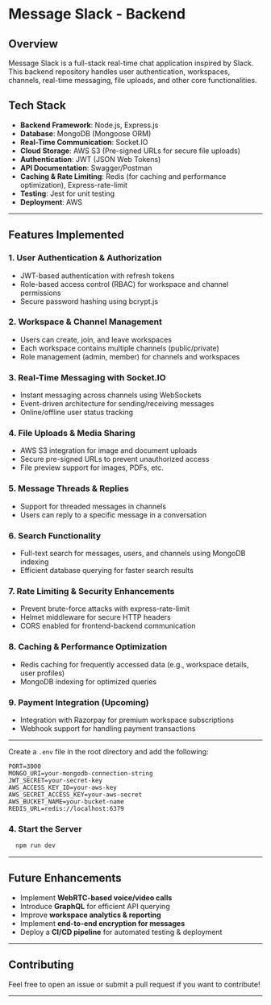 # Message Slack - Backend

## Overview

Message Slack is a full-stack real-time chat application inspired by Slack. This backend repository handles user authentication, workspaces, channels, real-time messaging, file uploads, and other core functionalities.

## Tech Stack

- **Backend Framework**: Node.js, Express.js
- **Database**: MongoDB (Mongoose ORM)
- **Real-Time Communication**: Socket.IO
- **Cloud Storage**: AWS S3 (Pre-signed URLs for secure file uploads)
- **Authentication**: JWT (JSON Web Tokens)
- **API Documentation**: Swagger/Postman
- **Caching & Rate Limiting**: Redis (for caching and performance optimization), Express-rate-limit
- **Testing**: Jest for unit testing
- **Deployment**: AWS

---

## Features Implemented

### 1. **User Authentication & Authorization**

- JWT-based authentication with refresh tokens
- Role-based access control (RBAC) for workspace and channel permissions
- Secure password hashing using bcrypt.js

### 2. **Workspace & Channel Management**

- Users can create, join, and leave workspaces
- Each workspace contains multiple channels (public/private)
- Role management (admin, member) for channels and workspaces

### 3. **Real-Time Messaging with Socket.IO**

- Instant messaging across channels using WebSockets
- Event-driven architecture for sending/receiving messages
- Online/offline user status tracking

### 4. **File Uploads & Media Sharing**

- AWS S3 integration for image and document uploads
- Secure pre-signed URLs to prevent unauthorized access
- File preview support for images, PDFs, etc.

### 5. **Message Threads & Replies**

- Support for threaded messages in channels
- Users can reply to a specific message in a conversation

### 6. **Search Functionality**

- Full-text search for messages, users, and channels using MongoDB indexing
- Efficient database querying for faster search results

### 7. **Rate Limiting & Security Enhancements**

- Prevent brute-force attacks with express-rate-limit
- Helmet middleware for secure HTTP headers
- CORS enabled for frontend-backend communication

### 8. **Caching & Performance Optimization**

- Redis caching for frequently accessed data (e.g., workspace details, user profiles)
- MongoDB indexing for optimized queries

### 9. **Payment Integration (Upcoming)**

- Integration with Razorpay for premium workspace subscriptions
- Webhook support for handling payment transactions

---




Create a `.env` file in the root directory and add the following:

```env
PORT=3000
MONGO_URI=your-mongodb-connection-string
JWT_SECRET=your-secret-key
AWS_ACCESS_KEY_ID=your-aws-key
AWS_SECRET_ACCESS_KEY=your-aws-secret
AWS_BUCKET_NAME=your-bucket-name
REDIS_URL=redis://localhost:6379
```

### **4. Start the Server**

```bash
  npm run dev
```

---

## Future Enhancements

- Implement **WebRTC-based voice/video calls**
- Introduce **GraphQL** for efficient API querying
- Improve **workspace analytics & reporting**
- Implement **end-to-end encryption for messages**
- Deploy a **CI/CD pipeline** for automated testing & deployment

---

## Contributing

Feel free to open an issue or submit a pull request if you want to contribute!

---
